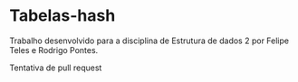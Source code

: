 # Tabelas-hash
Trabalho desenvolvido para a disciplina de Estrutura de dados 2 por Felipe Teles e Rodrigo Pontes.

Tentativa de pull request
